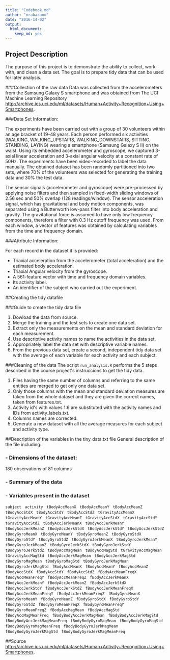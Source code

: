 ```yaml
---
title: "Codebook.md"
author: "nrabazano"
date: "2016-14-02"
output:
  html_document:
    keep_md: yes
---
```


## Project Description
The purpose of this project is to demonstrate the ability to collect, work with, and clean a data set. The goal is to prepare tidy data that can be used for later analysis.


###Collection of the raw data
Data was collected from the accelerometers from the Samsung Galaxy S smartphone and was obtained from The UCI Machine Learning Repository 
http://archive.ics.uci.edu/ml/datasets/Human+Activity+Recognition+Using+Smartphones.

###Data Set Information:

The experiments have been carried out with a group of 30 volunteers within an age bracket of 19-48 years. Each person performed six activities (WALKING, WALKING_UPSTAIRS, WALKING_DOWNSTAIRS, SITTING, STANDING, LAYING) wearing a smartphone (Samsung Galaxy S II) on the waist. Using its embedded accelerometer and gyroscope, we captured 3-axial linear acceleration and 3-axial angular velocity at a constant rate of 50Hz. The experiments have been video-recorded to label the data manually. The obtained dataset has been randomly partitioned into two sets, where 70% of the volunteers was selected for generating the training data and 30% the test data.

The sensor signals (accelerometer and gyroscope) were pre-processed by applying noise filters and then sampled in fixed-width sliding windows of 2.56 sec and 50% overlap (128 readings/window). The sensor acceleration signal, which has gravitational and body motion components, was separated using a Butterworth low-pass filter into body acceleration and gravity. The gravitational force is assumed to have only low frequency components, therefore a filter with 0.3 Hz cutoff frequency was used. From each window, a vector of features was obtained by calculating variables from the time and frequency domain.

###Attribute Information:

For each record in the dataset it is provided:
- Triaxial acceleration from the accelerometer (total acceleration) and the estimated body acceleration.
- Triaxial Angular velocity from the gyroscope.
- A 561-feature vector with time and frequency domain variables.
- Its activity label.
- An identifier of the subject who carried out the experiment. 

##Creating the tidy datafile

###Guide to create the tidy data file

1. Dowload the data from source.
2. Merge the training and the test sets to create one data set.
3. Extract only the measurements on the mean and standard deviation for each measurement.
4. Use descriptive activity names to name the activities in the data set.
5. Appropriately label the data set with descriptive variable names.
6. From the previous data set, create a second, independent tidy data set with the average of each variable for each activity and each subject.

###Cleaning of the data
The script `run_analysis.R` performs the 5 steps described in the course project's instruccions to get the tidy data.

1. Files having the same number of columns and referring to the same entities are merged to get only one data set.
2. Only those columns with the mean and standard deviation measures are taken from the whole dataset and they are given the correct names, taken from features.txt.
3. Activity id's with values 1:6 are substituted with the activity names and IDs from activity_labels.txt.
4. Columns names are corrected.
5. Generate a new dataset with all the average measures for each subject and activity type.


##Description of the variables in the tiny_data.txt file
General description of the file including:

### - Dimensions of the dataset: 
180 observations of 81 columns
### - Summary of the data
### - Variables present in the dataset
`subject `
`activity `
`tBodyAccMeanX `
`tBodyAccMeanY `
`tBodyAccMeanZ `
`tBodyAccStdX `
`tBodyAccStdY `
`tBodyAccStdZ `
`tGravityAccMeanX `
`tGravityAccMeanY `
`tGravityAccMeanZ `
`tGravityAccStdX `
`tGravityAccStdY `
`tGravityAccStdZ `
`tBodyAccJerkMeanX `
`tBodyAccJerkMeanY `
`tBodyAccJerkMeanZ `
`tBodyAccJerkStdX `
`tBodyAccJerkStdY `
`tBodyAccJerkStdZ `
`tBodyGyroMeanX `
`tBodyGyroMeanY `
`tBodyGyroMeanZ `
`tBodyGyroStdX `
`tBodyGyroStdY `
`tBodyGyroStdZ `
`tBodyGyroJerkMeanX `
`tBodyGyroJerkMeanY `
`tBodyGyroJerkMeanZ `
`tBodyGyroJerkStdX `
`tBodyGyroJerkStdY `
`tBodyGyroJerkStdZ `
`tBodyAccMagMean `
`tBodyAccMagStd `
`tGravityAccMagMean `
`tGravityAccMagStd `
`tBodyAccJerkMagMean `
`tBodyAccJerkMagStd `
`tBodyGyroMagMean `
`tBodyGyroMagStd `
`tBodyGyroJerkMagMean `
`tBodyGyroJerkMagStd `
`fBodyAccMeanX `
`fBodyAccMeanY `
`fBodyAccMeanZ `
`fBodyAccStdX `
`fBodyAccStdY `
`fBodyAccStdZ `
`fBodyAccMeanFreqX `
`fBodyAccMeanFreqY `
`fBodyAccMeanFreqZ `
`fBodyAccJerkMeanX `
`fBodyAccJerkMeanY `
`fBodyAccJerkMeanZ `
`fBodyAccJerkStdX `
`fBodyAccJerkStdY `
`fBodyAccJerkStdZ `
`fBodyAccJerkMeanFreqX `
`fBodyAccJerkMeanFreqY `
`fBodyAccJerkMeanFreqZ `
`fBodyGyroMeanX `
`fBodyGyroMeanY `
`fBodyGyroMeanZ `
`fBodyGyroStdX `
`fBodyGyroStdY `
`fBodyGyroStdZ `
`fBodyGyroMeanFreqX `
`fBodyGyroMeanFreqY `
`fBodyGyroMeanFreqZ `
`fBodyAccMagMean `
`fBodyAccMagStd `
`fBodyAccMagMeanFreq `
`fBodyBodyAccJerkMagMean `
`fBodyBodyAccJerkMagStd `
`fBodyBodyAccJerkMagMeanFreq `
`fBodyBodyGyroMagMean `
`fBodyBodyGyroMagStd `
`fBodyBodyGyroMagMeanFreq `
`fBodyBodyGyroJerkMagMean `
`fBodyBodyGyroJerkMagStd `
`fBodyBodyGyroJerkMagMeanFreq`



##Source
http://archive.ics.uci.edu/ml/datasets/Human+Activity+Recognition+Using+Smartphones.

